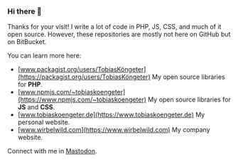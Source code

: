 ### Hi there 👋

Thanks for your visit! I write a lot of code in PHP, JS, CSS, and much of it open source. However, these repositories are mostly not here on GitHub but on BitBucket.

You can learn more here:

- [www.packagist.org/users/TobiasKöngeter](https://packagist.org/users/TobiasKöngeter) My open source libraries for **PHP**.
- [www.npmjs.com/~tobiaskoengeter](https://www.npmjs.com/~tobiaskoengeter) My open source libraries for **JS** and **CSS**.
- [www.tobiaskoengeter.de](https://www.tobiaskoengeter.de) My personal website.
- [www.wirbelwild.com](https://www.wirbelwild.com) My company website.

Connect with me in [Mastodon](https://sueden.social/@tobiaskoengeter). 
